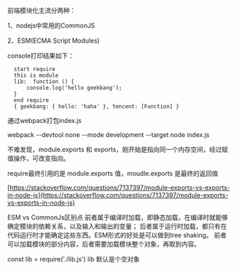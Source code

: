 前端模块化主流分两种：

1、nodejs中常用的CommonJS

2、ESM(ECMA Script Modules)

console打印结果如下：

```
  start require
  this is module
  lib:  function () {
      console.log('hello geekbang');
  }
  end require
  { geekbang: { hello: 'haha' }, tencent: [Function] }
```

通过webpack打包index.js

webpack --devtool none --mode development --target node index.js

不难发现，module.exports 和 exports，刚开始是指向同一个内存空间，经过赋值操作，可改变指向。

require最终引用的是 module.exports 值，moudle.exports 是最终的返回值

[https://stackoverflow.com/questions/7137397/module-exports-vs-exports-in-node-js](https://stackoverflow.com/questions/7137397/module-exports-vs-exports-in-node-js)


ESM vs CommonJs区别点
前者属于编译时加载，即静态加载，在编译时就能够确定模块的依赖关系，以及输入和输出的变量；
后者属于运行时加载，都只有在代码运行时才能确定这些东西。ESM形式的好处是可以做到tree shaking。
前者可以加载模块的部分内容，后者需要加载模块整个对象，再取到内容。

const lib = require('./lib.js')
lib 默认是个空对象
